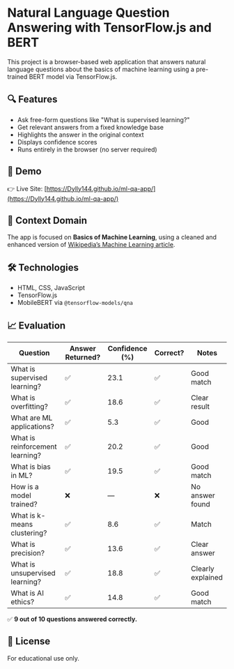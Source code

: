 # Natural Language Question Answering with TensorFlow.js and BERT

This project is a browser-based web application that answers natural language questions about the basics of machine learning using a pre-trained BERT model via TensorFlow.js.

## 🔍 Features

- Ask free-form questions like "What is supervised learning?"
- Get relevant answers from a fixed knowledge base
- Highlights the answer in the original context
- Displays confidence scores
- Runs entirely in the browser (no server required)

## 🚀 Demo

👉 Live Site: [https://Dylly144.github.io/ml-qa-app/](https://Dylly144.github.io/ml-qa-app/)

## 🧠 Context Domain

The app is focused on **Basics of Machine Learning**, using a cleaned and enhanced version of [Wikipedia’s Machine Learning article](https://en.wikipedia.org/wiki/Machine_learning).

## 🛠 Technologies

- HTML, CSS, JavaScript
- TensorFlow.js
- MobileBERT via `@tensorflow-models/qna`

## 📈 Evaluation

| Question                        | Answer Returned? | Confidence (%) | Correct? | Notes |
|--------------------------------|------------------|----------------|----------|-------|
| What is supervised learning?   | ✅               | 23.1           | ✅       | Good match |
| What is overfitting?           | ✅               | 18.6           | ✅       | Clear result |
| What are ML applications?      | ✅               | 5.3            | ✅       | Good |
| What is reinforcement learning?| ✅               | 20.2           | ✅       | Good |
| What is bias in ML?            | ✅               | 19.5           | ✅       | Good match |
| How is a model trained?        | ❌               | —              | ❌       | No answer found |
| What is k-means clustering?    | ✅               | 8.6            | ✅       | Match |
| What is precision?             | ✅               | 13.6           | ✅       | Clear answer |
| What is unsupervised learning? | ✅               | 18.8           | ✅       | Clearly explained |
| What is AI ethics?             | ✅               | 14.8           | ✅       | Good match |

✅ **9 out of 10 questions answered correctly.**

## 📜 License

For educational use only.
